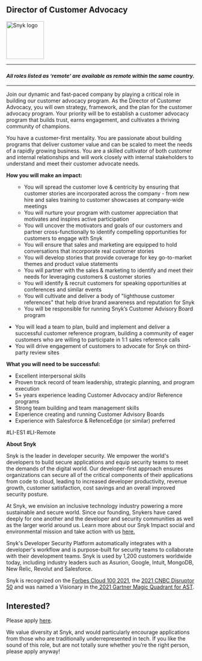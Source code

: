 Director of Customer Advocacy
---

<img src="https://res.cloudinary.com/snyk/image/upload/v1537345894/press-kit/brand/logo-black.png" width="100" alt="Snyk logo" />

<hr>
<h3><em><strong><sub>All roles listed as ‘remote’ are available as remote within the same country.</sub></strong></em></h3>
<hr>
<p><span style="font-weight: 400;">Join our dynamic and fast-paced company by playing a critical role in building our customer advocacy program. </span><span style="font-weight: 400;">As the Director of Customer Advocacy, you will own strategy, framework, and the plan for the customer advocacy program. Your priority will be to establish a customer advocacy program that builds trust, earns engagement, and cultivates a thriving community of champions.</span></p>
<p><span style="font-weight: 400;">You have a customer-first mentality. You are passionate about building programs that deliver customer value and can be scaled to meet the needs of a rapidly growing business. You are a skilled cultivator of both customer and internal relationships and will work closely with internal stakeholders to understand and meet their customer advocate needs.</span></p>
<p><strong>How you will make an impact:</strong></p>
<ul>
<ul>
<li style="font-weight: 400;"><span style="font-weight: 400;">You will spread the customer love &amp; centricity by ensuring that customer stories are incorporated across the company - from new hire and sales training to customer showcases at company-wide meetings</span></li>
<li style="font-weight: 400;"><span style="font-weight: 400;">You will nurture your program with customer appreciation that motivates and inspires active participation</span></li>
<li style="font-weight: 400;"><span style="font-weight: 400;">You will uncover the motivators and goals of our customers and partner cross-functionally to identify compelling opportunities for customers to engage with Snyk</span></li>
<li style="font-weight: 400;"><span style="font-weight: 400;">You will ensure that sales and marketing are equipped to hold conversations that incorporate real customer stories</span></li>
<li style="font-weight: 400;"><span style="font-weight: 400;">You will develop stories that provide coverage for key go-to-market themes and product value statements</span></li>
<li style="font-weight: 400;"><span style="font-weight: 400;">You will partner with the sales &amp; marketing to identify and meet their needs for leveraging customers &amp; customer stories</span></li>
<li style="font-weight: 400;"><span style="font-weight: 400;">You will identify &amp; recruit customers for speaking opportunities at conferences and similar events</span></li>
<li style="font-weight: 400;"><span style="font-weight: 400;">You will cultivate and deliver a body of "lighthouse customer references" that help drive brand awareness and reputation for Snyk</span></li>
<li style="font-weight: 400;"><span style="font-weight: 400;">You will be responsible for running Snyk’s Customer Advisory Board program</span></li>
</ul>
</ul>
<ul>
<li><span style="font-weight: 400;">You will lead a team to plan, build and implement and deliver a successful customer reference program, building a community of eager customers who are willing to participate in 1:1 sales reference calls&nbsp;</span></li>
<li><span style="font-weight: 400;">You will drive engagement of customers to advocate for Snyk on third-party review sites&nbsp;</span></li>
</ul>
<p><strong>What you will need to be successful:</strong></p>
<ul>
<li style="font-weight: 400;"><span style="font-weight: 400;">Excellent interpersonal skills</span></li>
<li style="font-weight: 400;"><span style="font-weight: 400;">Proven track record of team leadership, strategic planning, and program execution</span></li>
<li style="font-weight: 400;"><span style="font-weight: 400;">5+ years experience leading Customer Advocacy and/or Reference programs</span></li>
<li style="font-weight: 400;"><span style="font-weight: 400;">Strong team building and team management skills</span></li>
<li style="font-weight: 400;"><span style="font-weight: 400;">Experience creating and running Customer Advisory Boards</span></li>
<li style="font-weight: 400;"><span style="font-weight: 400;">Experience with Salesforce &amp; RefenceEdge (or similar) preferred</span></li>
</ul>
<p><span style="font-weight: 400;">#LI-ES1 #LI-Remote</span></p><div class="content-conclusion"><p><strong>About Snyk</strong></p>
<p><span style="font-weight: 400;">Snyk is the leader in developer security. We empower the world's developers to build secure applications and equip security teams to meet the demands of the digital world. Our developer-first approach ensures organizations can secure all of the critical components of their applications from code to cloud, leading to increased developer productivity, revenue growth, customer satisfaction, cost savings and an overall improved security posture.&nbsp;</span></p>
<p><span style="font-weight: 400;">At Snyk, we envision an inclusive technology industry powering a more sustainable and secure world.</span> <span style="font-weight: 400;">Since our founding, Snykers have cared deeply for one another and the developer and security communities as well as the larger world around us. Learn more about our Snyk Impact social and environmental mission and take action with us </span><a href="https://snyk.io/about/snyk-impact/"><span style="font-weight: 400;">here.</span></a></p>
<p><span style="font-weight: 400;">Snyk's Developer Security Platform automatically integrates with a developer's workflow and is purpose-built for security teams to collaborate with their development teams. Snyk is used by 1,200 customers worldwide today, including industry leaders such as Asurion, Google, Intuit, MongoDB, New Relic, Revolut and Salesforce.</span></p>
<p><span style="font-weight: 400;">Snyk is recognized on the </span><a href="https://www.forbes.com/cloud100/#6f24b5ba5f94"><span style="font-weight: 400;">Forbes Cloud 100 2021</span></a><span style="font-weight: 400;">, the </span><a href="https://www.cnbc.com/2021/05/25/these-are-the-2021-cnbc-disruptor-50-companies.html"><span style="font-weight: 400;">2021 CNBC Disruptor 50</span></a><span style="font-weight: 400;"> and was named a Visionary in the</span><a href="https://snyk.io/blog/snyk-visionary-2021-gartner-magic-quadrant-for-ast/"><span style="font-weight: 400;"> 2021 Gartner Magic Quadrant for AST</span></a><span style="font-weight: 400;">.</span></p></div>

Interested?
---

Please apply [here](https://boards.greenhouse.io/snyk/jobs/5766650002#app).

We value diversity at Snyk, and would particularly encourage applications from those who are traditionally underrepresented in tech.
If you like the sound of this role, but are not totally sure whether you’re the right person, please apply anyway!
